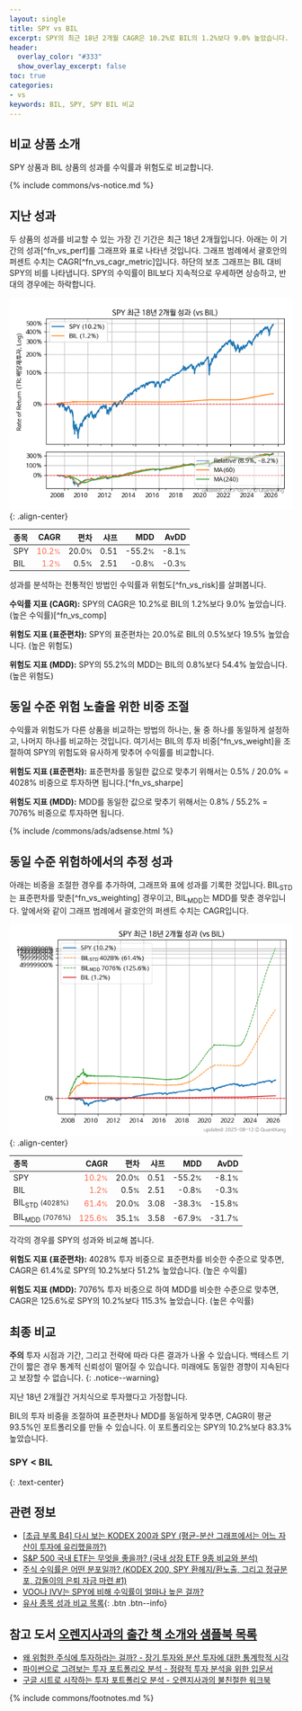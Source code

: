```yaml
---
layout: single
title: SPY vs BIL
excerpt: SPY의 최근 18년 2개월 CAGR은 10.2%로 BIL의 1.2%보다 9.0% 높았습니다.
header:
  overlay_color: "#333"
  show_overlay_excerpt: false
toc: true
categories:
- vs
keywords: BIL, SPY, SPY BIL 비교
---
```


## 비교 상품 소개


SPY 상품과 BIL 상품의 성과를 수익률과 위험도로 비교합니다.





{% include commons/vs-notice.md %}

## 지난 성과

두 상품의 성과를 비교할 수 있는 가장 긴 기간은 최근 18년 2개월입니다. 아래는 이 기간의 성과[^fn_vs_perf]를 그래프와 표로 나타낸 것입니다.
그래프 범례에서 괄호안의 퍼센트 수치는 CAGR[^fn_vs_cagr_metric]입니다.
하단의 보조 그래프는 BIL 대비 SPY의 비를 나타냅니다.
SPY의 수익률이 BIL보다 지속적으로 우세하면 상승하고, 반대의 경우에는 하락합니다.

![SPY](/vs/images/spy-vs-bil_dual.png){: .align-center}

| **종목** | **CAGR** | **편차** | **샤프** | **MDD** | **AvDD** |
| :------------ | ------: | -----------: | -------: | ------: | -------: |
| SPY | <span style="color: tomato">10.2<small>%</small></span> | 20.0<small>%</small> | 0.51 | -55.2<small>%</small> | -8.1<small>%</small> |
| BIL | <span style="color: tomato">1.2<small>%</small></span> | 0.5<small>%</small> | 2.51 | -0.8<small>%</small> | -0.3<small>%</small> |

<!-- more -->


성과를 분석하는 전통적인 방법인 수익률과 위험도[^fn_vs_risk]를 살펴봅니다.

**수익률 지표 (CAGR):** SPY의 CAGR은 10.2%로 BIL의 1.2%보다 9.0% 높았습니다. (높은 수익률)[^fn_vs_comp]

**위험도 지표 (표준편차):** SPY의 표준편차는 20.0%로 BIL의 0.5%보다 19.5% 높았습니다. (높은 위험도)

**위험도 지표 (MDD):** SPY의 55.2%의 MDD는 BIL의 0.8%보다 54.4% 높았습니다. (높은 위험도)



## 동일 수준 위험 노출을 위한 비중 조절

수익률과 위험도가 다른 상품을 비교하는 방법의 하나는, 둘 중 하나를 동일하게 설정하고, 나머지 하나를 비교하는 것입니다.
여기서는 BIL의 투자 비중[^fn_vs_weight]을 조절하여 SPY의 위험도와 유사하게 맞추어 수익률를 비교합니다.

**위험도 지표 (표준편차):** 표준편차를 동일한 값으로 맞추기 위해서는 0.5% / 20.0% = 4028% 비중으로 투자하면 됩니다.[^fn_vs_sharpe]

**위험도 지표 (MDD):** MDD를 동일한 값으로 맞추기 위해서는 0.8% / 55.2% = 7076% 비중으로 투자하면 됩니다.


{% include /commons/ads/adsense.html %}



## 동일 수준 위험하에서의 추정 성과

아래는 비중을 조절한 경우를 추가하여, 그래프와 표에 성과를 기록한 것입니다.
BIL<sub>STD</sub>는 표준편차를 맞춘[^fn_vs_weighting] 경우이고, BIL<sub>MDD</sub>는 MDD를 맞춘 경우입니다.
앞에서와 같이 그래프 범례에서 괄호안의 퍼센트 수치는 CAGR입니다.


![SPY](/vs/images/spy-vs-bil.png){: .align-center}



| **종목** | **CAGR** | **편차** | **샤프** | **MDD** | **AvDD** |
| :------------ | ------: | -----------: | -------: | ------: | -------: |
| SPY | <span style="color: tomato">10.2<small>%</small></span> | 20.0<small>%</small> | 0.51 | -55.2<small>%</small> | -8.1<small>%</small> |
| BIL | <span style="color: tomato">1.2<small>%</small></span> | 0.5<small>%</small> | 2.51 | -0.8<small>%</small> | -0.3<small>%</small> |
| BIL<sub>STD</sub> <small>(4028%)</small> | <span style="color: tomato">61.4<small>%</small></span> | 20.0<small>%</small> | 3.08 | -38.3<small>%</small> | -15.8<small>%</small> |
| BIL<sub>MDD</sub> <small>(7076%)</small> | <span style="color: tomato">125.6<small>%</small></span> | 35.1<small>%</small> | 3.58 | -67.9<small>%</small> | -31.7<small>%</small> |



각각의 경우를 SPY의 성과와 비교해 봅니다.

**위험도 지표 (표준편차):** 4028% 투자 비중으로 표준편차를 비슷한 수준으로 맞추면, CAGR은 61.4%로 SPY의 10.2%보다 51.2% 높았습니다. (높은 수익률)

**위험도 지표 (MDD):** 7076% 투자 비중으로 하여 MDD를 비슷한 수준으로 맞추면, CAGR은 125.6%로 SPY의 10.2%보다 115.3% 높았습니다. (높은 수익률)




## 최종 비교

**주의** 투자 시점과 기간, 그리고 전략에 따라 다른 결과가 나올 수 있습니다. 백테스트 기간이 짧은 경우 통계적 신뢰성이 떨어질 수 있습니다. 미래에도 동일한 경향이 지속된다고 보장할 수 없습니다.
{: .notice--warning}

지난 18년 2개월간 거치식으로 투자했다고 가정합니다.

BIL의 투자 비중을 조절하여 표준편차나 MDD를 동일하게 맞추면, CAGR이 평균 93.5%인 포트폴리오를 만들 수 있습니다.
이 포트폴리오는 SPY의 10.2%보다 83.3% 높았습니다.

### SPY &lt; BIL
{: .text-center}


## 관련 정보

- [[초급 부록 B4] 다시 보는 KODEX 200과 SPY (평균-분산 그래프에서는 어느 자산이 투자에 유리했을까?)](https://kongdori.tistory.com/398)
- [S&P 500 국내 ETF는 무엇을 좋을까? (국내 상장 ETF 9종 비교와 분석)](https://kongdori.tistory.com/309)
- [주식 수익률은 어떤 분포일까? (KODEX 200, SPY 환헤지/환노출, 그리고 정규분포, 갑돌이의 은퇴 자금 마련 #1)](https://kongdori.tistory.com/220)
- [VOO나 IVV는 SPY에 비해 수익률이 얼마나 높은 걸까?](https://kongdori.tistory.com/53)
- [유사 종목 성과 비교 목록](/vs/){: .btn .btn--info}


## 참고 도서 [오렌지사과의 출간 책 소개와 샘플북 목록](https://kongdori.tistory.com/691)

- [왜 위험한 주식에 투자하라는 걸까? - 장기 투자와 분산 투자에 대한 통계학적 시각](https://kongdori.tistory.com/421)
- [파이썬으로 그려보는 투자 포트폴리오 분석  - 정량적 투자 분석을 위한 입문서](https://kongdori.tistory.com/643)
- [구글 시트로 시작하는 투자 포트폴리오 분석 - 오렌지사과의 불친절한 워크북](https://kongdori.tistory.com/449)

{% include commons/footnotes.md %}